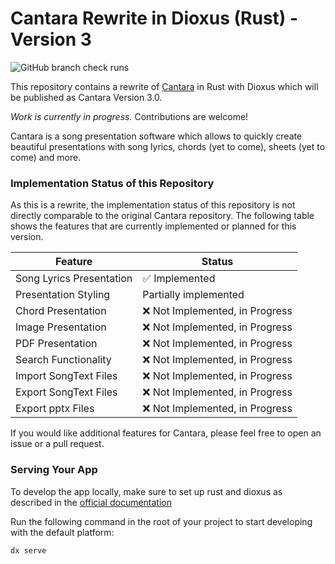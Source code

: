 # Cantara Rewrite in Dioxus (Rust) - Version 3
![GitHub branch check runs](https://img.shields.io/github/check-runs/CantaraProject/cantara/master)

This repository contains a rewrite of [Cantara](https://github.com/reckel-jm/cantara) in Rust with Dioxus which will be published as Cantara Version 3.0.

*Work is currently in progress.* Contributions are welcome!

Cantara is a song presentation software which allows to quickly create beautiful presentations with song lyrics, chords (yet to come), sheets (yet to come) and more. 

### Implementation Status of this Repository

As this is a rewrite, the implementation status of this repository is not directly comparable to the original Cantara repository. The following table shows the features that are currently implemented or planned for this version.

| Feature | Status |
| --- | --- |
| Song Lyrics Presentation | ✅ Implemented |
| Presentation Styling | Partially implemented |
| Chord Presentation | ❌ Not Implemented, in Progress |
| Image Presentation | ❌ Not Implemented, in Progress |
| PDF Presentation | ❌ Not Implemented, in Progress |
| Search Functionality | ❌ Not Implemented, in Progress |
| Import SongText Files | ❌ Not Implemented, in Progress |
| Export SongText Files | ❌ Not Implemented, in Progress |
| Export pptx Files | ❌ Not Implemented, in Progress |

If you would like additional features for Cantara, please feel free to open an issue or a pull request.

### Serving Your App

To develop the app locally, make sure to set up rust and dioxus as described in the [official documentation](https://dioxuslabs.com/learn/0.6/getting_started/#)

Run the following command in the root of your project to start developing with the default platform:

```bash
dx serve
```
